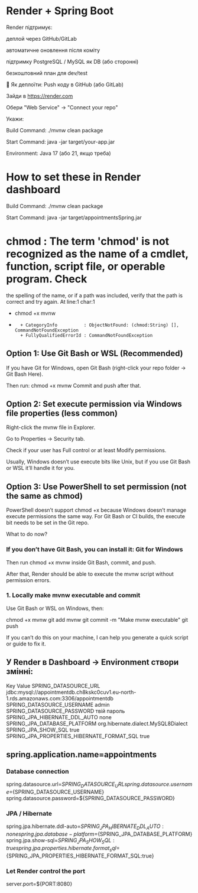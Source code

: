 # Render + Spring Boot
Render підтримує:

деплой через GitHub/GitLab

автоматичне оновлення після коміту

підтримку PostgreSQL / MySQL як DB (або сторонні)

безкоштовний план для dev/test

🔧 Як деплоїти:
Push коду в GitHub (або GitLab)

Зайди в https://render.com

Обери "Web Service" → "Connect your repo"

Укажи:

Build Command: ./mvnw clean package

Start Command: java -jar target/your-app.jar

Environment: Java 17 (або 21, якщо треба)

# How to set these in Render dashboard
Build Command: ./mvnw clean package

Start Command: java -jar target/appointmentsSpring.jar

# chmod : The term 'chmod' is not recognized as the name of a cmdlet, function, script file, or operable program. Check
the spelling of the name, or if a path was included, verify that the path is correct and try again.
At line:1 char:1
+ chmod +x mvnw
+ ~~~~~
    + CategoryInfo          : ObjectNotFound: (chmod:String) [], CommandNotFoundException
    + FullyQualifiedErrorId : CommandNotFoundException

## Option 1: Use Git Bash or WSL (Recommended)
If you have Git for Windows, open Git Bash (right-click your repo folder → Git Bash Here).

Then run:
chmod +x mvnw
Commit and push after that.

## Option 2: Set execute permission via Windows file properties (less common)
Right-click the mvnw file in Explorer.

Go to Properties → Security tab.

Check if your user has Full control or at least Modify permissions.

Usually, Windows doesn’t use execute bits like Unix, but if you use Git Bash or WSL it’ll handle it for you.

## Option 3: Use PowerShell to set permission (not the same as chmod)
PowerShell doesn’t support chmod +x because Windows doesn’t manage execute permissions the same way. For Git Bash or CI builds, the execute bit needs to be set in the Git repo.

What to do now?
### If you don’t have Git Bash, you can install it: Git for Windows

Then run chmod +x mvnw inside Git Bash, commit, and push.

After that, Render should be able to execute the mvnw script without permission errors.

### 1. Locally make mvnw executable and commit
Use Git Bash or WSL on Windows, then:

chmod +x mvnw
git add mvnw
git commit -m "Make mvnw executable"
git push

If you can’t do this on your machine, I can help you generate a quick script or guide to fix it.

## У Render в Dashboard -> Environment створи змінні:

Key  Value
SPRING_DATASOURCE_URL  jdbc:mysql://appointmentdb.ch8kskc0cuv1.eu-north-1.rds.amazonaws.com:3306/appointmentdb
SPRING_DATASOURCE_USERNAME  admin
SPRING_DATASOURCE_PASSWORD  твій пароль
SPRING_JPA_HIBERNATE_DDL_AUTO  none
SPRING_JPA_DATABASE_PLATFORM  org.hibernate.dialect.MySQL8Dialect
SPRING_JPA_SHOW_SQL  true
SPRING_JPA_PROPERTIES_HIBERNATE_FORMAT_SQL  true

## spring.application.name=appointments

### Database connection
spring.datasource.url=${SPRING_DATASOURCE_URL}
spring.datasource.username=${SPRING_DATASOURCE_USERNAME}
spring.datasource.password=${SPRING_DATASOURCE_PASSWORD}

### JPA / Hibernate
spring.jpa.hibernate.ddl-auto=${SPRING_JPA_HIBERNATE_DDL_AUTO:none}
spring.jpa.database-platform=${SPRING_JPA_DATABASE_PLATFORM}
spring.jpa.show-sql=${SPRING_JPA_SHOW_SQL:true}
spring.jpa.properties.hibernate.format_sql=${SPRING_JPA_PROPERTIES_HIBERNATE_FORMAT_SQL:true}

### Let Render control the port
server.port=${PORT:8080}

